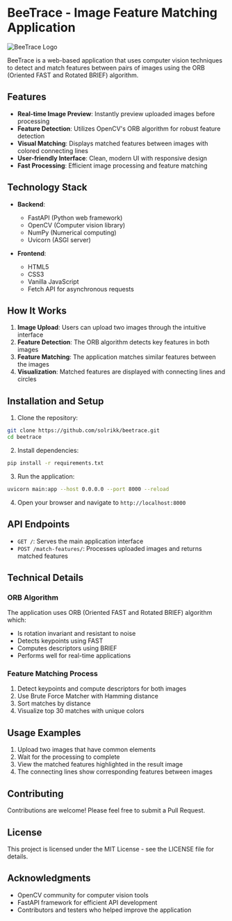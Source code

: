 # BeeTrace - Image Feature Matching Application

![BeeTrace Logo](generated-icon.png)

BeeTrace is a web-based application that uses computer vision techniques to detect and match features between pairs of images using the ORB (Oriented FAST and Rotated BRIEF) algorithm.

## Features

- **Real-time Image Preview**: Instantly preview uploaded images before processing
- **Feature Detection**: Utilizes OpenCV's ORB algorithm for robust feature detection
- **Visual Matching**: Displays matched features between images with colored connecting lines
- **User-friendly Interface**: Clean, modern UI with responsive design
- **Fast Processing**: Efficient image processing and feature matching

## Technology Stack

- **Backend**:
  - FastAPI (Python web framework)
  - OpenCV (Computer vision library)
  - NumPy (Numerical computing)
  - Uvicorn (ASGI server)

- **Frontend**:
  - HTML5
  - CSS3
  - Vanilla JavaScript
  - Fetch API for asynchronous requests

## How It Works

1. **Image Upload**: Users can upload two images through the intuitive interface
2. **Feature Detection**: The ORB algorithm detects key features in both images
3. **Feature Matching**: The application matches similar features between the images
4. **Visualization**: Matched features are displayed with connecting lines and circles

## Installation and Setup

1. Clone the repository:
```bash
git clone https://github.com/solrikk/beetrace.git
cd beetrace
```

2. Install dependencies:
```bash
pip install -r requirements.txt
```

3. Run the application:
```bash
uvicorn main:app --host 0.0.0.0 --port 8000 --reload
```

4. Open your browser and navigate to `http://localhost:8000`

## API Endpoints

- `GET /`: Serves the main application interface
- `POST /match-features/`: Processes uploaded images and returns matched features

## Technical Details

### ORB Algorithm
The application uses ORB (Oriented FAST and Rotated BRIEF) algorithm which:
- Is rotation invariant and resistant to noise
- Detects keypoints using FAST
- Computes descriptors using BRIEF
- Performs well for real-time applications

### Feature Matching Process
1. Detect keypoints and compute descriptors for both images
2. Use Brute Force Matcher with Hamming distance
3. Sort matches by distance
4. Visualize top 30 matches with unique colors

## Usage Examples

1. Upload two images that have common elements
2. Wait for the processing to complete
3. View the matched features highlighted in the result image
4. The connecting lines show corresponding features between images

## Contributing

Contributions are welcome! Please feel free to submit a Pull Request.

## License

This project is licensed under the MIT License - see the LICENSE file for details.

## Acknowledgments

- OpenCV community for computer vision tools
- FastAPI framework for efficient API development
- Contributors and testers who helped improve the application

